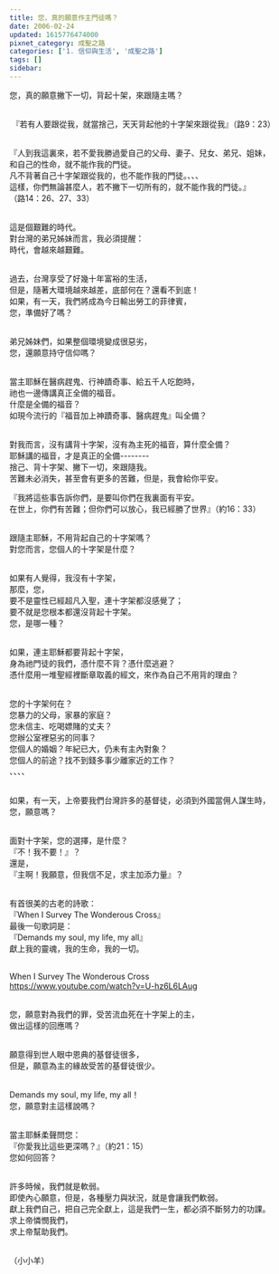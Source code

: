 ```yaml
---
title: 您，真的願意作主門徒嗎？
date: 2006-02-24
updated: 1615776474000
pixnet_category: 成聖之路
categories: ['1. 信仰與生活', '成聖之路']
tags: []
sidebar: 
---
```


<p>您，真的願意撇下一切，背起十架，來跟隨主嗎？</p>
<p><br/>
 『若有人要跟從我，就當捨己，天天背起他的十字架來跟從我』（路9：23）</p>
<p><br/>
『人到我這裏來，若不愛我勝過愛自己的父母、妻子、兒女、弟兄、姐妹，<br/>
和自己的性命，就不能作我的門徒。<br/>
凡不背著自己十字架跟從我的，也不能作我的門徒。、、、<br/>
這樣，你們無論甚麼人，若不撇下一切所有的，就不能作我的門徒。』<br/>
（路14：26、27、33）</p>
<p><br/>
這是個艱難的時代。<br/>
對台灣的弟兄姊妹而言，我必須提醒：<br/>
時代，會越來越艱難。</p>
<p><br/>
過去，台灣享受了好幾十年富裕的生活，<br/>
但是，隨著大環境越來越差，底部何在？還看不到底！<br/>
如果，有一天，我們將成為今日輸出勞工的菲律賓，<br/>
您，準備好了嗎？</p>
<p><br/>
弟兄姊妹們，如果整個環境變成很惡劣，<br/>
您，還願意持守信仰嗎？</p>
<p><br/>
當主耶穌在醫病趕鬼、行神蹟奇事、給五千人吃飽時，<br/>
祂也一邊傳講真正全備的福音。<br/>
什麼是全備的福音？<br/>
如現今流行的『福音加上神蹟奇事、醫病趕鬼』叫全備？</p>
<p><br/>
對我而言，沒有講背十字架，沒有為主死的福音，算什麼全備？<br/>
耶穌講的福音，才是真正的全備--------<br/>
捨己、背十字架、撇下一切，來跟隨我。<br/>
苦難未必消失，甚至會有更多的苦難，但是，我會給你平安。</p>
<p>『我將這些事告訴你們，是要叫你們在我裏面有平安。<br/>
在世上，你們有苦難；但你們可以放心，我已經勝了世界』（約16：33）</p>
<p><br/>
跟隨主耶穌，不用背起自己的十字架嗎？<br/>
對您而言，您個人的十字架是什麼？</p>
<p><br/>
如果有人覺得，我沒有十字架，<br/>
那麼，您，<br/>
要不是靈性已經超凡入聖，連十字架都沒感覺了；<br/>
要不就是您根本都還沒背起十字架。<br/>
您，是哪一種？</p>
<p><br/>
如果，連主耶穌都要背起十字架，<br/>
身為祂門徒的我們，憑什麼不背？憑什麼逃避？<br/>
憑什麼用一堆聖經裡斷章取義的經文，來作為自己不用背的理由？</p>
<p><br/>
您的十字架何在？<br/>
您暴力的父母，家暴的家庭？<br/>
您未信主、吃喝嫖賭的丈夫？<br/>
您辦公室裡惡劣的同事？<br/>
您個人的婚姻？年紀已大，仍未有主內對象？<br/>
您個人的前途？找不到錢多事少離家近的工作？<br/>
、、、、</p>
<p><br/>
如果，有一天，上帝要我們台灣許多的基督徒，必須到外國當佣人謀生時，<br/>
您，願意嗎？</p>
<p><br/>
面對十字架，您的選擇，是什麼？<br/>
『不！我不要！』？<br/>
還是，<br/>
『主啊！我願意，但我信不足，求主加添力量』？</p>
<p><br/>
有首很美的古老的詩歌：<br/>
『When I Survey The Wonderous Cross』<br/>
最後一句歌詞是：<br/>
『Demands my soul, my life, my all』<br/>
獻上我的靈魂，我的生命，我的一切。</p>
<p><br/>
When I Survey The Wonderous Cross<br/>
<a href="https://www.youtube.com/watch?v=U-hz6L6LAug" target="_blank">https://www.youtube.com/watch?v=U-hz6L6LAug</a></p>
<p><br/>
您，願意對為我們的罪，受苦流血死在十字架上的主，<br/>
做出這樣的回應嗎？</p>
<p><br/>
願意得到世人眼中恩典的基督徒很多，<br/>
但是，願意為主的緣故受苦的基督徒很少。</p>
<p><br/>
Demands my soul, my life, my all！<br/>
您，願意對主這樣說嗎？</p>
<p><br/>
當主耶穌柔聲問您：<br/>
『你愛我比這些更深嗎？』（約21：15）<br/>
您如何回答？</p>
<p><br/>
許多時候，我們就是軟弱。<br/>
即使內心願意，但是，各種壓力與狀況，就是會讓我們軟弱。<br/>
獻上我們自己，把自己完全獻上，這是我們一生，都必須不斷努力的功課。<br/>
求上帝憐憫我們，<br/>
求上帝幫助我們。</p>
<p><br/>
（小小羊）</p>
